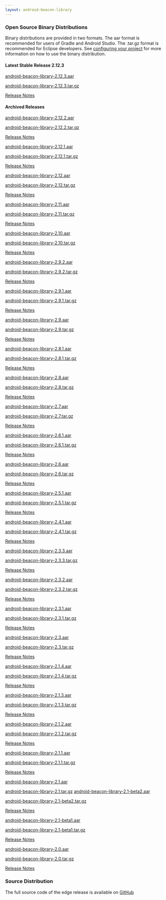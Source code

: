 ```yaml
---
layout: android-beacon-library
---
```



### Open Source Binary Distributions

Binary distributions are provided in two formats.  The aar format is recommended for users of Gradle and Android Studio.  The .tar.gz format is recommended for Eclipse developers.
See [configuring your project](configure.html) for more information on how to use the binary distribution.

#### Latest Stable Release 2.12.3

<i class="fa fa-cloud-download" style="color: #3abeee;"></i>  [android-beacon-library-2.12.3.aar](https://github.com/AltBeacon/android-beacon-library/releases/download/2.12.3/android-beacon-library-2.12.3.aar)

<i class="fa fa-cloud-download" style="color: #3abeee;"></i>  [android-beacon-library-2.12.3.tar.gz](https://github.com/AltBeacon/android-beacon-library/releases/download/2.12.3/android-beacon-library-2.12.3.tar.gz)

[Release Notes](https://github.com/AltBeacon/android-beacon-library/releases/tag/2.12.3)

#### Archived Releases

<i class="fa fa-cloud-download" style="color: #3abeee;"></i>  [android-beacon-library-2.12.2.aar](https://github.com/AltBeacon/android-beacon-library/releases/download/2.12.2/android-beacon-library-2.12.2.aar)

<i class="fa fa-cloud-download" style="color: #3abeee;"></i>  [android-beacon-library-2.12.2.tar.gz](https://github.com/AltBeacon/android-beacon-library/releases/download/2.12.2/android-beacon-library-2.12.2.tar.gz)

[Release Notes](https://github.com/AltBeacon/android-beacon-library/releases/tag/2.12.2)

<i class="fa fa-cloud-download" style="color: #3abeee;"></i>  [android-beacon-library-2.12.1.aar](https://github.com/AltBeacon/android-beacon-library/releases/download/2.12.1/android-beacon-library-2.12.1.aar)

<i class="fa fa-cloud-download" style="color: #3abeee;"></i>  [android-beacon-library-2.12.1.tar.gz](https://github.com/AltBeacon/android-beacon-library/releases/download/2.12.1/android-beacon-library-2.12.1.tar.gz)

[Release Notes](https://github.com/AltBeacon/android-beacon-library/releases/tag/2.12.1)


<i class="fa fa-cloud-download" style="color: #3abeee;"></i>  [android-beacon-library-2.12.aar](https://github.com/AltBeacon/android-beacon-library/releases/download/2.12/android-beacon-library-2.12.aar)

<i class="fa fa-cloud-download" style="color: #3abeee;"></i>  [android-beacon-library-2.12.tar.gz](https://github.com/AltBeacon/android-beacon-library/releases/download/2.12/android-beacon-library-2.12.tar.gz)

[Release Notes](https://github.com/AltBeacon/android-beacon-library/releases/tag/2.12)

<i class="fa fa-cloud-download" style="color: #3abeee;"></i>  [android-beacon-library-2.11.aar](https://github.com/AltBeacon/android-beacon-library/releases/download/2.11/android-beacon-library-2.11.aar)

<i class="fa fa-cloud-download" style="color: #3abeee;"></i>  [android-beacon-library-2.11.tar.gz](https://github.com/AltBeacon/android-beacon-library/releases/download/2.11/android-beacon-library-2.11.tar.gz)

[Release Notes](https://github.com/AltBeacon/android-beacon-library/releases/tag/2.11)

<i class="fa fa-cloud-download" style="color: #3abeee;"></i>  [android-beacon-library-2.10.aar](https://github.com/AltBeacon/android-beacon-library/releases/download/2.10/android-beacon-library-2.10.aar)

<i class="fa fa-cloud-download" style="color: #3abeee;"></i>  [android-beacon-library-2.10.tar.gz](https://github.com/AltBeacon/android-beacon-library/releases/download/2.10/android-beacon-library-2.10.tar.gz)

[Release Notes](https://github.com/AltBeacon/android-beacon-library/releases/tag/2.10)

<i class="fa fa-cloud-download" style="color: #3abeee;"></i>  [android-beacon-library-2.9.2.aar](https://github.com/AltBeacon/android-beacon-library/releases/download/2.9.2/android-beacon-library-2.9.2.aar)

<i class="fa fa-cloud-download" style="color: #3abeee;"></i>  [android-beacon-library-2.9.2.tar.gz](https://github.com/AltBeacon/android-beacon-library/releases/download/2.9.2/android-beacon-library-2.9.2.tar.gz)

[Release Notes](https://github.com/AltBeacon/android-beacon-library/releases/tag/2.9.2)

<i class="fa fa-cloud-download" style="color: #3abeee;"></i>  [android-beacon-library-2.9.1.aar](https://github.com/AltBeacon/android-beacon-library/releases/download/2.9.1/android-beacon-library-2.9.1.aar)

<i class="fa fa-cloud-download" style="color: #3abeee;"></i>  [android-beacon-library-2.9.1.tar.gz](https://github.com/AltBeacon/android-beacon-library/releases/download/2.9.1/android-beacon-library-2.9.1.tar.gz)

[Release Notes](https://github.com/AltBeacon/android-beacon-library/releases/tag/2.9.1)

<i class="fa fa-cloud-download" style="color: #3abeee;"></i>  [android-beacon-library-2.9.aar](https://github.com/AltBeacon/android-beacon-library/releases/download/2.9/android-beacon-library-2.9.aar)

<i class="fa fa-cloud-download" style="color: #3abeee;"></i>  [android-beacon-library-2.9.tar.gz](https://github.com/AltBeacon/android-beacon-library/releases/download/2.9/android-beacon-library-2.9.tar.gz)

[Release Notes](https://github.com/AltBeacon/android-beacon-library/releases/tag/2.9)

<i class="fa fa-cloud-download" style="color: #3abeee;"></i>  [android-beacon-library-2.8.1.aar](https://github.com/AltBeacon/android-beacon-library/releases/download/2.8.1/android-beacon-library-2.8.1.aar)

<i class="fa fa-cloud-download" style="color: #3abeee;"></i>  [android-beacon-library-2.8.1.tar.gz](https://github.com/AltBeacon/android-beacon-library/releases/download/2.8.1/android-beacon-library-2.8.1.tar.gz)

[Release Notes](https://github.com/AltBeacon/android-beacon-library/releases/tag/2.8.1)

<i class="fa fa-cloud-download" style="color: #3abeee;"></i>  [android-beacon-library-2.8.aar](https://github.com/AltBeacon/android-beacon-library/releases/download/2.8/android-beacon-library-2.8.aar)

<i class="fa fa-cloud-download" style="color: #3abeee;"></i>  [android-beacon-library-2.8.tar.gz](https://github.com/AltBeacon/android-beacon-library/releases/download/2.8/android-beacon-library-2.8.tar.gz)

[Release Notes](https://github.com/AltBeacon/android-beacon-library/releases/tag/2.8)

<i class="fa fa-cloud-download" style="color: #3abeee;"></i>  [android-beacon-library-2.7.aar](https://github.com/AltBeacon/android-beacon-library/releases/download/2.7/android-beacon-library-2.7.aar)

<i class="fa fa-cloud-download" style="color: #3abeee;"></i>  [android-beacon-library-2.7.tar.gz](https://github.com/AltBeacon/android-beacon-library/releases/download/2.7/android-beacon-library-2.7.tar.gz)

[Release Notes](https://github.com/AltBeacon/android-beacon-library/releases/tag/2.7)

<i class="fa fa-cloud-download" style="color: #3abeee;"></i>  [android-beacon-library-2.6.1.aar](https://github.com/AltBeacon/android-beacon-library/releases/download/2.6.1/android-beacon-library-2.6.1.aar)

<i class="fa fa-cloud-download" style="color: #3abeee;"></i>  [android-beacon-library-2.6.1.tar.gz](https://github.com/AltBeacon/android-beacon-library/releases/download/2.6.1/android-beacon-library-2.6.1.tar.gz)

[Release Notes](https://github.com/AltBeacon/android-beacon-library/releases/tag/2.6.1)

<i class="fa fa-cloud-download" style="color: #3abeee;"></i>  [android-beacon-library-2.6.aar](https://github.com/AltBeacon/android-beacon-library/releases/download/2.6/android-beacon-library-2.6.aar)

<i class="fa fa-cloud-download" style="color: #3abeee;"></i>  [android-beacon-library-2.6.tar.gz](https://github.com/AltBeacon/android-beacon-library/releases/download/2.6/android-beacon-library-2.6.tar.gz)

[Release Notes](https://github.com/AltBeacon/android-beacon-library/releases/tag/2.6)

<i class="fa fa-cloud-download" style="color: #3abeee;"></i>  [android-beacon-library-2.5.1.aar](https://github.com/AltBeacon/android-beacon-library/releases/download/2.5.1/android-beacon-library-2.5.1.aar)

<i class="fa fa-cloud-download" style="color: #3abeee;"></i>  [android-beacon-library-2.5.1.tar.gz](https://github.com/AltBeacon/android-beacon-library/releases/download/2.5.1/android-beacon-library-2.5.1.tar.gz)

[Release Notes](https://github.com/AltBeacon/android-beacon-library/releases/tag/2.5.1)

<i class="fa fa-cloud-download" style="color: #3abeee;"></i>  [android-beacon-library-2.4.1.aar](https://github.com/AltBeacon/android-beacon-library/releases/download/2.4.1/android-beacon-library-2.4.1.aar)

<i class="fa fa-cloud-download" style="color: #3abeee;"></i>  [android-beacon-library-2.4.1.tar.gz](https://github.com/AltBeacon/android-beacon-library/releases/download/2.4.1/android-beacon-library-2.4.1.tar.gz)

[Release Notes](https://github.com/AltBeacon/android-beacon-library/releases/tag/2.4.1)

<i class="fa fa-cloud-download" style="color: #3abeee;"></i>  [android-beacon-library-2.3.3.aar](https://github.com/AltBeacon/android-beacon-library/releases/download/2.3.3/android-beacon-library-2.3.3.aar)

<i class="fa fa-cloud-download" style="color: #3abeee;"></i>  [android-beacon-library-2.3.3.tar.gz](https://github.com/AltBeacon/android-beacon-library/releases/download/2.3.3/android-beacon-library-2.3.3.tar.gz)

[Release Notes](https://github.com/AltBeacon/android-beacon-library/releases/tag/2.3.3)

<i class="fa fa-cloud-download" style="color: #3abeee;"></i>  [android-beacon-library-2.3.2.aar](https://github.com/AltBeacon/android-beacon-library/releases/download/2.3.2/android-beacon-library-2.3.2.aar)

<i class="fa fa-cloud-download" style="color: #3abeee;"></i>  [android-beacon-library-2.3.2.tar.gz](https://github.com/AltBeacon/android-beacon-library/releases/download/2.3.2/android-beacon-library-2.3.2.tar.gz)

[Release Notes](https://github.com/AltBeacon/android-beacon-library/releases/tag/2.3.2)

<i class="fa fa-cloud-download" style="color: #3abeee;"></i>  [android-beacon-library-2.3.1.aar](https://github.com/AltBeacon/android-beacon-library/releases/download/2.3.1/android-beacon-library-2.3.1.aar)

<i class="fa fa-cloud-download" style="color: #3abeee;"></i>  [android-beacon-library-2.3.1.tar.gz](https://github.com/AltBeacon/android-beacon-library/releases/download/2.3.1/android-beacon-library-2.3.1.tar.gz)

[Release Notes](https://github.com/AltBeacon/android-beacon-library/releases/tag/2.3.1)

<i class="fa fa-cloud-download" style="color: #3abeee;"></i>  [android-beacon-library-2.3.aar](https://github.com/AltBeacon/android-beacon-library/releases/download/2.3/android-beacon-library-2.3.aar)

<i class="fa fa-cloud-download" style="color: #3abeee;"></i>  [android-beacon-library-2.3.tar.gz](https://github.com/AltBeacon/android-beacon-library/releases/download/2.3/android-beacon-library-2.3.tar.gz)

[Release Notes](https://github.com/AltBeacon/android-beacon-library/releases/tag/2.3)

<i class="fa fa-cloud-download" style="color: #3abeee;"></i>  [android-beacon-library-2.1.4.aar](https://github.com/AltBeacon/android-beacon-library/releases/download/2.1.4/android-beacon-library-2.1.4.aar)

<i class="fa fa-cloud-download" style="color: #3abeee;"></i>  [android-beacon-library-2.1.4.tar.gz](https://github.com/AltBeacon/android-beacon-library/releases/download/2.1.4/android-beacon-library-2.1.4.tar.gz)

[Release Notes](https://github.com/AltBeacon/android-beacon-library/releases/tag/2.1.4)

<i class="fa fa-cloud-download" style="color: #3abeee;"></i>  [android-beacon-library-2.1.3.aar](https://github.com/AltBeacon/android-beacon-library/releases/download/2.1.3/android-beacon-library-2.1.3.aar)

<i class="fa fa-cloud-download" style="color: #3abeee;"></i>  [android-beacon-library-2.1.3.tar.gz](https://github.com/AltBeacon/android-beacon-library/releases/download/2.1.3/android-beacon-library-2.1.3.tar.gz)

[Release Notes](https://github.com/AltBeacon/android-beacon-library/releases/tag/2.1.3)

<i class="fa fa-cloud-download" style="color: #3abeee;"></i>  [android-beacon-library-2.1.2.aar](https://github.com/AltBeacon/android-beacon-library/releases/download/2.1.2/android-beacon-library-2.1.2.aar)

<i class="fa fa-cloud-download" style="color: #3abeee;"></i>  [android-beacon-library-2.1.2.tar.gz](https://github.com/AltBeacon/android-beacon-library/releases/download/2.1.2/android-beacon-library-2.1.2.tar.gz)

[Release Notes](https://github.com/AltBeacon/android-beacon-library/releases/tag/2.1.2)

<i class="fa fa-cloud-download" style="color: #3abeee;"></i>  [android-beacon-library-2.1.1.aar](https://github.com/AltBeacon/android-beacon-library/releases/download/2.1.1/android-beacon-library-2.1.1.aar)

<i class="fa fa-cloud-download" style="color: #3abeee;"></i>  [android-beacon-library-2.1.1.tar.gz](https://github.com/AltBeacon/android-beacon-library/releases/download/2.1.1/android-beacon-library-2.1.1.tar.gz)

[Release Notes](releasenotes_2_1_1.html)

<i class="fa fa-cloud-download" style="color: #3abeee;"></i>  [android-beacon-library-2.1.aar](https://github.com/AltBeacon/android-beacon-library/releases/download/2.1/android-beacon-library-2.1.aar)

<i class="fa fa-cloud-download" style="color: #3abeee;"></i>  [android-beacon-library-2.1.tar.gz](https://github.com/AltBeacon/android-beacon-library/releases/download/2.1/android-beacon-library-2.1.tar.gz)
<i class="fa fa-cloud-download" style="color: #3abeee;"></i>  [android-beacon-library-2.1-beta2.aar](https://github.com/AltBeacon/android-beacon-library/releases/download/2.1/android-beacon-library-2.1.aar)

<i class="fa fa-cloud-download" style="color: #3abeee;"></i>  [android-beacon-library-2.1-beta2.tar.gz](https://github.com/AltBeacon/android-beacon-library/releases/download/2.1/android-beacon-library-2.1.tar.gz)

[Release Notes](https://github.com/AltBeacon/android-beacon-library/releases/tag/2.1-beta2)

<i class="fa fa-cloud-download" style="color: #3abeee;"></i>  [android-beacon-library-2.1-beta1.aar](https://github.com/AltBeacon/android-beacon-library/releases/download/2.1-beta1/android-beacon-library-2.1-beta1.aar)

<i class="fa fa-cloud-download" style="color: #3abeee;"></i>  [android-beacon-library-2.1-beta1.tar.gz](https://github.com/AltBeacon/android-beacon-library/releases/download/2.1-beta1/android-beacon-library-2.1-beta1.tar.gz)

[Release Notes](https://github.com/AltBeacon/android-beacon-library/releases/tag/2.1-beta1)

<i class="fa fa-cloud-download" style="color: #3abeee;"></i>  [android-beacon-library-2.0.aar](https://s3.amazonaws.com/android-beacon-library.radiusnetworks.com/android-beacon-library-2.0.aar)

<i class="fa fa-cloud-download" style="color: #3abeee;"></i>  [android-beacon-library-2.0.tar.gz](https://s3.amazonaws.com/android-beacon-library.radiusnetworks.com/android-beacon-library-2.0.tar.gz)

[Release Notes](releasenotes_2_0.html)

<style>
  .close {
    margin-top: 0px;
    margin-bottom: 0px;
  }
</style>

### Source Distribution

The full source code of the edge release is available on <a href='https://github.com/AltBeacon/android-beacon-library'>GitHub</a>

